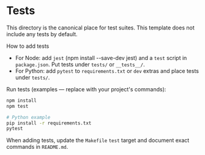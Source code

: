 # Tests

This directory is the canonical place for test suites. This template does not include any tests by default.

How to add tests
- For Node: add `jest` (npm install --save-dev jest) and a `test` script in `package.json`. Put tests under `tests/` or `__tests__/`.
- For Python: add `pytest` to `requirements.txt` or `dev` extras and place tests under `tests/`.

Run tests (examples — replace with your project's commands):
```bash
npm install
npm test

# Python example
pip install -r requirements.txt
pytest
```

When adding tests, update the `Makefile` `test` target and document exact commands in `README.md`.
